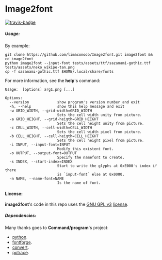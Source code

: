 # Image2font

[![travis-badge][]][travis]

[travis-badge]: https://travis-ci.org/limaconoob/Image2font.svg?branch=master&style=flat-square
[travis]: https://travis-ci.org/limaconoob/Image2font

##### Usage:
By example:
```shell
git clone https://github.com/limaconoob/Image2font.git image2font && cd image2font
python image2font --input-font tests/assets/ttf/sazanami-gothic.ttf tests/assets/neko_wikipe-tan.png
cp -f sazanami-gothic.ttf $HOME/.local/share/fonts
```

For more information, see the **help**'s command:
```text
Usage:  [options] arg1.png [...]

Options:
  --version             show program's version number and exit
  -h, --help            show this help message and exit
  -w GRID_WIDTH, --grid-width=GRID_WIDTH
                        Sets the cell width unity from picture.
  -a GRID_HEIGHT, --grid-heigth=GRID_HEIGHT
                        Sets the cell height unity from picture.
  -c CELL_WIDTH, --cell-width=CELL_WIDTH
                        Sets the cell width pixel from picture.
  -b CELL_HEIGHT, --cell-heigth=CELL_HEIGHT
                        Sets the cell height pixel from picture.
  -i INPUT, --input-font=INPUT
                        Modify this existent font.
  -o OUTPUT, --output-font=OUTPUT
                        Specify the namefont to create.
  -s INDEX, --start-index=INDEX
                        Start to write the glyphs at 0xE000's index if there
                        is `input-font` else at 0x0000.
  -n NAME, --name-font=NAME
                        Is the name of font.
```

#### License:

**image2font**'s code in this repo uses the [GNU GPL v3](http://www.gnu.org/licenses/gpl-3.0.html) [license](https://raw.githubusercontent.com/limaconoob/Image2font/master/LICENSE).

##### Dependencies:
Many thanks goes to **Command/program**'s project:
* [python](https://www.python.org/ftp/python).
* [fontforge](https://github.com/fontforge/fontforge).
* [convert](https://github.com/ImageMagick/ImageMagick).
* [potrace](http://potrace.sourceforge.net).
